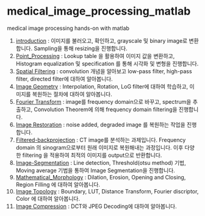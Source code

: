 # medical_image_processing_matlab
medical image processing hands-on with matlab
1. [introduction](https://github.com/crosstar1228/medical_image_processing_matlab/blob/main/Week1_introduction/BMED318_homework2_2014250136_%EB%A5%98%EC%A0%9C%EC%84%B1.m) : 이미지를 불러오고, 확인하고, grayscale 및 binary image로 변환합니다. Sampling을 통해 resizing을 진행합니다.
2. [Point_Processing](https://github.com/crosstar1228/medical_image_processing_matlab/blob/main/Week2_Poin_Processing/BMED318_homework2_2014250136_JesungRyu.m) : Lookup table 을 활용하여 이미지 값을 변환하고, Histogram equalization 및 specification 를 통해 시각화 및 변형을 진행합니다.
3. [Spatial Filtering](https://github.com/crosstar1228/medical_image_processing_matlab/blob/main/Week3_Spatial_Filtering/BMED318_homework3_2014250136_JesungRyu.m) : convolution 개념을 알아보고 low-pass filter, high-pass filter, directed filter에 대하여 알아봅니다.
4. [Image Geometry](https://github.com/crosstar1228/medical_image_processing_matlab/blob/main/Week4_image_geometry/BMED318_homework4_2014250136_JesungRyu.m) : Interpolation, Rotation, LoG filter에 대하여 학습하고, 이미지를 복원하는 절차에 대하여 알아봅니다.
5. [Fourier Transform](https://github.com/crosstar1228/medical_image_processing_matlab/blob/main/Week5_FourierTransform/BMED318_homework5_2014250136_JesungRyu.m) : image를 frequency domain으로 바꾸고, spectrum을 추출하고, Convolution Theorem에 의해 frequency domain filtering을 진행합니다.
6. [Image Restoration](https://github.com/crosstar1228/medical_image_processing_matlab/blob/main/Week6_ImageRestoration/BMED318_homework6_2014250136_JesungRyu.m) : noise added, degraded image 를 복원하는 작업을 진행합니다. 
7. [Filtered-backprojection](https://github.com/crosstar1228/medical_image_processing_matlab/blob/main/Week8_Reconstruction/FBP_JesungRyu.m) : CT image를 분석하는 과제입니다. Frequency domain 의 sinogram으로부터 원래 이미지로 복원해내는 과정입니다. 이후 다양한 filtering 을 적용하여 최적의 이미지를 output으로 반환합니다.
8. [Image-Segmentation](https://github.com/crosstar1228/medical_image_processing_matlab/blob/main/Week8_Segmentation/BMED318_homework7_2014250136_JesungRyu.m) : Line detection, Threshold(otsu method) 기법, Moving average 기법을 통하여 Image Segmentation을 진행합니다.
9.  [Mathematical_Morphology](https://github.com/crosstar1228/medical_image_processing_matlab/blob/main/Week9_Mathematical_Morphology/BMED318_homework9_2014250136_JesungRyu.m) : Dilation, Erosion, Opening and Closing, Region Filling 에 대하여 알아봅니다. 
10. [Image Topology](https://github.com/crosstar1228/medical_image_processing_matlab/blob/main/Week10_Image_Topology_Color_Processing/BMED318_homework10_2014250136_JesungRyu.m) : Boundary, LUT, Distance Transform, Fourier discriptor, Color 에 대하여 알아봅니다.
11. [Image Compression](https://github.com/crosstar1228/medical_image_processing_matlab/blob/main/Week11_Image_Compression/BMED318_homework11_2014250136_JesungRyu.m) : DCT와 JPEG Decoding에 대하여 알아봅니다.
